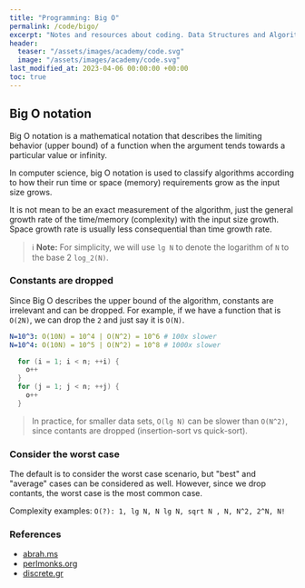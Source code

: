 ```yaml
---
title: "Programming: Big O"
permalink: /code/bigo/
excerpt: "Notes and resources about coding. Data Structures and Algorithms: Big O notation"
header:
  teaser: "/assets/images/academy/code.svg"
  image: "/assets/images/academy/code.svg"
last_modified_at: 2023-04-06 00:00:00 +00:00
toc: true
---
```


## Big O notation

Big O notation is a mathematical notation that describes the limiting behavior (upper bound) of a function when the argument tends towards a particular value or infinity.

In computer science, big O notation is used to classify algorithms according to how their run time or space (memory) requirements grow as the input size grows.

It is not mean to be an exact measurement of the algorithm, just the general growth rate of the time/memory (complexity) with the input size growth.
Space growth rate is usually less consequential than time growth rate.

> :information_source: **Note:** For simplicity, we will use `lg N` to denote the logarithm of `N` to the base 2 `log_2(N)`.

### Constants are dropped

Since Big O describes the upper bound of the algorithm, constants are irrelevant and can be dropped. For example, if we have a function that is `O(2N)`, we can drop the `2` and just say it is `O(N)`.

```yml
N=10^3: O(10N) = 10^4 | O(N^2) = 10^6 # 100x slower
N=10^4: O(10N) = 10^5 | O(N^2) = 10^8 # 1000x slower
```

```c
  for (i = 1; i < n; ++i) {
    o++
  }
  for (j = 1; j < n; ++j) {
    o++
  }
```

> In practice, for smaller data sets, `O(lg N)` can be slower than `O(N^2)`, since contants are dropped (insertion-sort vs quick-sort).

### Consider the worst case

The default is to consider the worst case scenario, but "best" and "average" cases can be considered as well. However, since we drop contants, the worst case is the most common case.

Complexity examples: `O(?): 1, lg N, N lg N, sqrt N , N, N^2, 2^N, N!`

### References
* [abrah.ms](https://justin.abrah.ms/book.html)
* [perlmonks.org](https://www.perlmonks.org/?node_id=573138)
* [discrete.gr](https://discrete.gr/complexity/)
